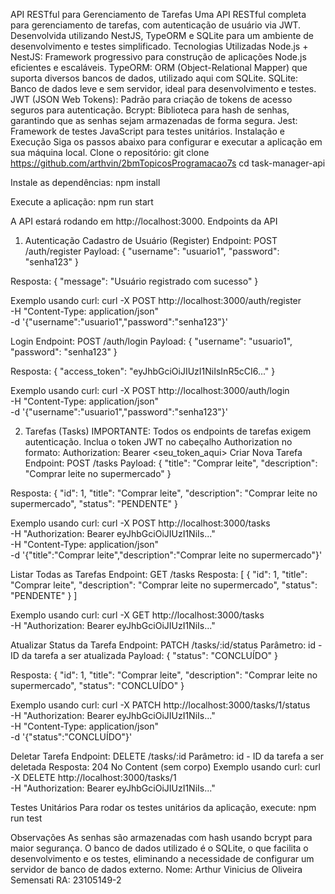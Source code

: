 API RESTful para Gerenciamento de Tarefas
Uma API RESTful completa para gerenciamento de tarefas, com autenticação de usuário via JWT. Desenvolvida utilizando NestJS, TypeORM e SQLite para um ambiente de desenvolvimento e testes simplificado.
Tecnologias Utilizadas
Node.js + NestJS: Framework progressivo para construção de aplicações Node.js eficientes e escaláveis.
TypeORM: ORM (Object-Relational Mapper) que suporta diversos bancos de dados, utilizado aqui com SQLite.
SQLite: Banco de dados leve e sem servidor, ideal para desenvolvimento e testes.
JWT (JSON Web Tokens): Padrão para criação de tokens de acesso seguros para autenticação.
Bcrypt: Biblioteca para hash de senhas, garantindo que as senhas sejam armazenadas de forma segura.
Jest: Framework de testes JavaScript para testes unitários.
Instalação e Execução
Siga os passos abaixo para configurar e executar a aplicação em sua máquina local.
Clone o repositório:
git clone https://github.com/arthvin/2bmTopicosProgramacao7s
cd task-manager-api


Instale as dependências:
npm install


Execute a aplicação:
npm run start

A API estará rodando em http://localhost:3000.
Endpoints da API
1. Autenticação
Cadastro de Usuário (Register)
Endpoint: POST /auth/register
Payload:
{
  "username": "usuario1",
  "password": "senha123"
}


Resposta:
{
  "message": "Usuário registrado com sucesso"
}


Exemplo usando curl:
curl -X POST http://localhost:3000/auth/register \
-H "Content-Type: application/json" \
-d '{"username":"usuario1","password":"senha123"}'


Login
Endpoint: POST /auth/login
Payload:
{
  "username": "usuario1",
  "password": "senha123"
}


Resposta:
{
  "access_token": "eyJhbGciOiJIUzI1NiIsInR5cCI6..."
}


Exemplo usando curl:
curl -X POST http://localhost:3000/auth/login \
-H "Content-Type: application/json" \
-d '{"username":"usuario1","password":"senha123"}'


2. Tarefas (Tasks)
IMPORTANTE: Todos os endpoints de tarefas exigem autenticação. Inclua o token JWT no cabeçalho Authorization no formato: Authorization: Bearer <seu_token_aqui>
Criar Nova Tarefa
Endpoint: POST /tasks
Payload:
{
  "title": "Comprar leite",
  "description": "Comprar leite no supermercado"
}


Resposta:
{
  "id": 1,
  "title": "Comprar leite",
  "description": "Comprar leite no supermercado",
  "status": "PENDENTE"
}


Exemplo usando curl:
curl -X POST http://localhost:3000/tasks \
-H "Authorization: Bearer eyJhbGciOiJIUzI1NiIs..." \
-H "Content-Type: application/json" \
-d '{"title":"Comprar leite","description":"Comprar leite no supermercado"}'


Listar Todas as Tarefas
Endpoint: GET /tasks
Resposta:
[
  {
    "id": 1,
    "title": "Comprar leite",
    "description": "Comprar leite no supermercado",
    "status": "PENDENTE"
  }
]


Exemplo usando curl:
curl -X GET http://localhost:3000/tasks \
-H "Authorization: Bearer eyJhbGciOiJIUzI1NiIs..."


Atualizar Status da Tarefa
Endpoint: PATCH /tasks/:id/status
Parâmetro: id - ID da tarefa a ser atualizada
Payload:
{
  "status": "CONCLUÍDO"
}


Resposta:
{
  "id": 1,
  "title": "Comprar leite",
  "description": "Comprar leite no supermercado",
  "status": "CONCLUÍDO"
}


Exemplo usando curl:
curl -X PATCH http://localhost:3000/tasks/1/status \
-H "Authorization: Bearer eyJhbGciOiJIUzI1NiIs..." \
-H "Content-Type: application/json" \
-d '{"status":"CONCLUÍDO"}'


Deletar Tarefa
Endpoint: DELETE /tasks/:id
Parâmetro: id - ID da tarefa a ser deletada
Resposta: 204 No Content (sem corpo)
Exemplo usando curl:
curl -X DELETE http://localhost:3000/tasks/1 \
-H "Authorization: Bearer eyJhbGciOiJIUzI1NiIs..."


Testes Unitários
Para rodar os testes unitários da aplicação, execute:
npm run test


Observações
As senhas são armazenadas com hash usando bcrypt para maior segurança.
O banco de dados utilizado é o SQLite, o que facilita o desenvolvimento e os testes, eliminando a necessidade de configurar um servidor de banco de dados externo.
Nome: Arthur Vinicius de Oliveira Semensati
RA: 23105149-2
